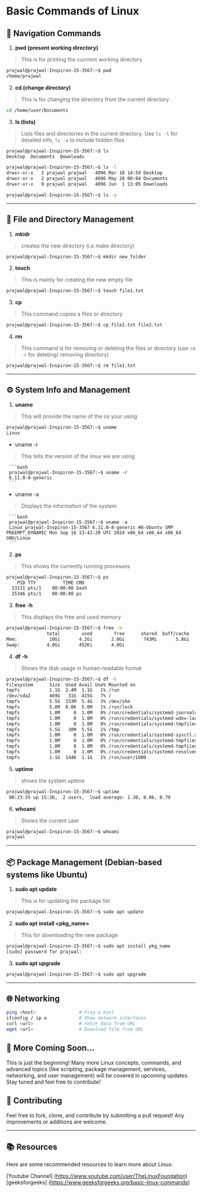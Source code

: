 # Basic Commands of Linux

## 🧭 Navigation Commands
1.  **pwd (present working directory)**
  > This is for printing the currrent working directory

   ```bash
   prajwal@prajwal-Inspiron-15-3567:~$ pwd
   /home/prajwal
   ```
2. **cd (change directory)**
> This is for changing the directory from the current directory

  ```bash
  cd /home/user/Documents
 ````
3. **ls (lists)**

> 	Lists files and directories in the current directory. Use `ls -l` for detailed info, `ls -a` to include hidden files

```bash
prajwal@prajwal-Inspiron-15-3567:~$ ls
Desktop  Documents  Downloads 
```

```bash
prajwal@prajwal-Inspiron-15-3567:~$ ls -l
drwxr-xr-x   2 prajwal prajwal   4096 Mar 18 14:59 Desktop
drwxr-xr-x   2 prajwal prajwal   4096 May 28 00:04 Documents
drwxr-xr-x   9 prajwal prajwal   4096 Jun  1 13:05 Downloads
```

```bash
prajwal@prajwal-Inspiron-15-3567:~$ ls -a
```
---

## 📁 File and Directory Management


1. **mkidr**

> creates the new directory (i.e make directory)

```bash
prajwal@prajwal-Inspiron-15-3567:~$ mkdir new_folder
```

2. **touch**

> This is mainly for creating the new empty file

```bash
prajwal@prajwal-Inspiron-15-3567:~$ touch file1.txt
```

3. **cp**

> This command copies a files or directory

```bash
prajwal@prajwal-Inspiron-15-3567:~$ cp file1.txt file2.txt
```

4. **rm**

> This command is for removing or deleting the files or directory (use `rm -r` for deleting/ removing directory)

```bash
prajwal@prajwal-Inspiron-15-3567:~$ rm file1.txt
```

---

## ⚙️ System Info and Management

1. **uname**

> This will provide the name of the os your using

```bash
prajwal@prajwal-Inspiron-15-3567:~$ uname
Linux
```
  - uname -r 
  > This tells the version of the linux we are using

     ```bash
     prajwal@prajwal-Inspiron-15-3567:~$ uname -r
     6.11.0-8-generic
     ```
  - uname -a
  > Displays the information of the system

     ```bash
     prajwal@prajwal-Inspiron-15-3567:~$ uname -a
     Linux prajwal-Inspiron-15-3567 6.11.0-8-generic #8-Ubuntu SMP PREEMPT_DYNAMIC Mon Sep 16 13:41:20 UTC 2024 x86_64 x86_64 x86_64 GNU/Linux
     ```
2. **ps**
> This shows the currently running processes

```bash
prajwal@prajwal-Inspiron-15-3567:~$ ps
    PID TTY          TIME CMD
  13131 pts/1    00:00:00 bash
  25346 pts/1    00:00:00 ps
```
3. **free -h**
> This displays the free and used memory

```bash
prajwal@prajwal-Inspiron-15-3567:~$ free -h
               total        used        free      shared  buff/cache   available
Mem:            10Gi       4.2Gi       2.0Gi       743Mi       5.8Gi       6.7Gi
Swap:          4.0Gi       452Ki       4.0Gi
```
4. **df -h**
> Shows the disk usage in human-readable format

```bash
prajwal@prajwal-Inspiron-15-3567:~$ df -h
Filesystem      Size  Used Avail Use% Mounted on
tmpfs           1.1G  2.4M  1.1G   1% /run
/dev/sda2       469G   31G  415G   7% /
tmpfs           5.5G  153M  5.4G   3% /dev/shm
tmpfs           5.0M  8.0K  5.0M   1% /run/lock
tmpfs           1.0M     0  1.0M   0% /run/credentials/systemd-journald.service
tmpfs           1.0M     0  1.0M   0% /run/credentials/systemd-udev-load-credentials.service
tmpfs           1.0M     0  1.0M   0% /run/credentials/systemd-tmpfiles-setup-dev-early.service
tmpfs           5.5G   30M  5.5G   1% /tmp
tmpfs           1.0M     0  1.0M   0% /run/credentials/systemd-sysctl.service
tmpfs           1.0M     0  1.0M   0% /run/credentials/systemd-tmpfiles-setup-dev.service
tmpfs           1.0M     0  1.0M   0% /run/credentials/systemd-tmpfiles-setup.service
tmpfs           1.0M     0  1.0M   0% /run/credentials/systemd-resolved.service
tmpfs           1.1G  144K  1.1G   1% /run/user/1000
```
5. **uptime**
> shows the system uptime

```bash
prajwal@prajwal-Inspiron-15-3567:~$ uptime
 00:23:35 up 15:36,  2 users,  load average: 1.30, 0.86, 0.79
```

6. **whoami**
> Shows the current user

```bash
prajwal@prajwal-Inspiron-15-3567:~$ whoami
prajwal
```
---

## 📦 Package Management (Debian-based systems like Ubuntu)

1. **sudo apt update**
> This is for updating the package list

```bash
prajwal@prajwal-Inspiron-15-3567:~$ sudo apt update
```

2. **sudo apt install <pkg_name>**
> This for downloading the new package

```bash
prajwal@prajwal-Inspiron-15-3567:~$ sudo apt install pkg_name
[sudo] password for prajwal:
```

3. **sudo apt upgrade**
>

```bash
prajwal@prajwal-Inspiron-15-3567:~$ sudo apt upgrade
```
---

## 🌐 Networking

```bash
ping <host>                # Ping a host
ifconfig / ip a            # Show network interfaces
curl <url>                 # Fetch data from URL
wget <url>                 # Download file from URL
```

## 🚧 More Coming Soon...
This is just the beginning! Many more Linux concepts, commands, and advanced topics (like scripting, package management, services, networking, and user management) will be covered in upcoming updates. Stay tuned and feel free to contribute!

## 📝 Contributing
Feel free to fork, clone, and contribute by submitting a pull request! Any improvements or additions are welcome.

---
## 📚 Resources
Here are some recommended resources to learn more about Linux:

[Youtube Channel] (https://www.youtube.com/user/TheLinuxFoundation)
<br>
[geeksforgeeks] (https://www.geeksforgeeks.org/basic-linux-commands)




   

   
